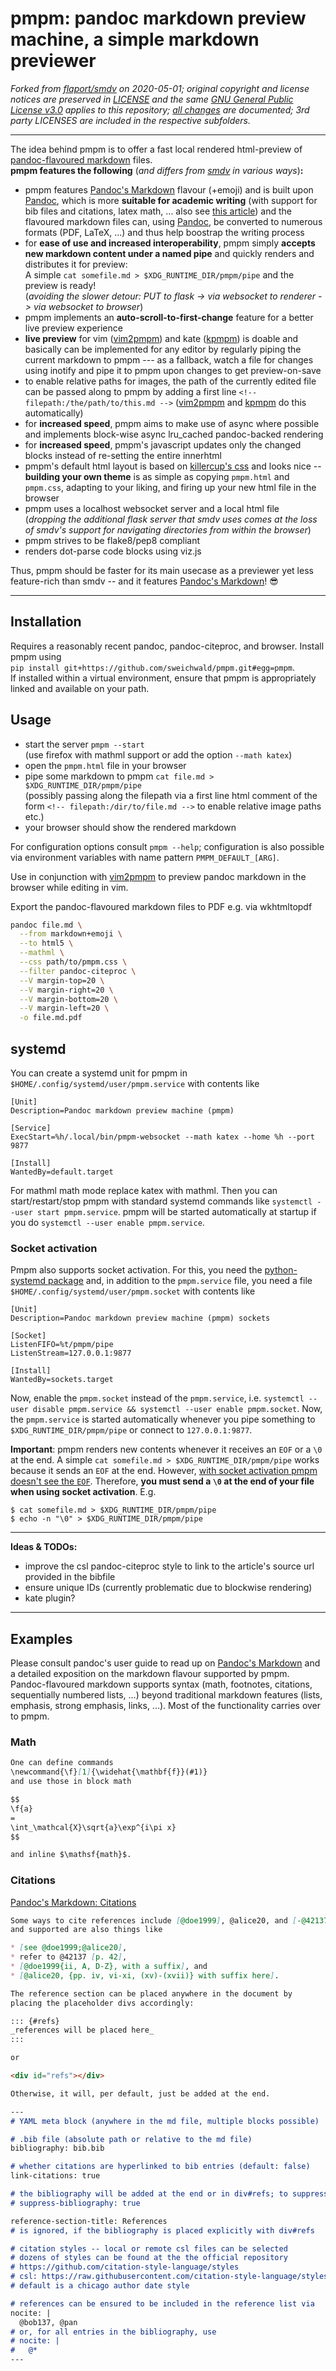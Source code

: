 # pmpm: pandoc markdown preview machine, a simple markdown previewer



_Forked from [flaport/smdv][forkedfrom] on 2020-05-01;
original copyright and license notices are preserved in [LICENSE](LICENSE)
and the same [GNU General Public License v3.0][gpl3] applies to this repository;
[all changes][changes] are documented; 3rd party LICENSES are included in the respective subfolders._



---



The idea behind pmpm is to offer a fast local rendered html-preview of [pandoc-flavoured markdown][pandocmarkdown] files.\
__pmpm features the following__ (_and differs from [smdv][smdv] in various ways_)__:__

* pmpm features [Pandoc's Markdown][pandocmarkdown] flavour (+emoji)
  and is built upon [Pandoc][pandoc],
  which is more __suitable for academic writing__
  (with support for bib files and citations, latex math, ... also see [this article](academicwriting))
  and the flavoured markdown files can, using [Pandoc][pandoc], be converted to numerous formats (PDF, LaTeX, ...)
  and thus help boostrap the writing process
* for __ease of use and increased interoperability__,
  pmpm simply __accepts new markdown content under a named pipe__
  and quickly renders and distributes it for preview:\
  A simple `cat somefile.md > $XDG_RUNTIME_DIR/pmpm/pipe` and the preview is ready!\
  (_avoiding the slower detour:
  PUT to flask -> via websocket to renderer -> via websocket to browser_)
* pmpm implements an __auto-scroll-to-first-change__ feature for a better live preview experience
* __live preview__ for vim ([vim2pmpm][vim]) and kate ([kpmpm][kate]) is doable
and basically can be implemented for any editor by regularly piping the current markdown to pmpm
--- as a fallback, watch a file for changes using inotify and pipe it to pmpm upon changes to get preview-on-save
* to enable relative paths for images,
  the path of the currently edited file can be passed along to pmpm
  by adding a first line `<!-- filepath:/the/path/to/this.md -->`
  ([vim2pmpm][vim] and [kpmpm][kate] do this automatically)
* for __increased speed__,
  pmpm aims to make use of async where possible
  and implements block-wise async lru_cached pandoc-backed rendering
* for __increased speed__, pmpm's javascript updates only the changed blocks instead of re-setting the entire innerhtml
* pmpm's default html layout is based on [killercup's css](https://gist.github.com/killercup/5917178)
  and looks nice
   -- __building your own theme__ is as simple as copying `pmpm.html` and `pmpm.css`,
  adapting to your liking, and firing up your new html file in the browser
* pmpm uses a localhost websocket server and a local html file\
  (_dropping the additional flask server that smdv uses
  comes at the loss of
  smdv's support for navigating directories from within the browser_)
* pmpm strives to be flake8/pep8 compliant
* renders dot-parse code blocks using viz.js

Thus, pmpm should be faster for its main usecase as a previewer
yet less feature-rich than smdv
-- and it features [Pandoc's Markdown][pandocmarkdown]! :sunglasses:



---



## Installation

Requires a reasonably recent pandoc, pandoc-citeproc, and browser.
Install pmpm using\
`pip install git+https://github.com/sweichwald/pmpm.git#egg=pmpm`.\
If installed within a virtual environment, ensure that pmpm is appropriately linked and available on your path.

## Usage

* start the server `pmpm --start`\
  (use firefox with mathml support or add the option `--math katex`)
* open the `pmpm.html` file in your browser
* pipe some markdown to pmpm `cat file.md > $XDG_RUNTIME_DIR/pmpm/pipe`\
  (possibly passing along the filepath via a first line html comment of the form `<!-- filepath:/dir/to/file.md -->` to enable relative image paths etc.)
* your browser should show the rendered markdown

For configuration options consult `pmpm --help`; configuration is also possible via environment variables with name pattern `PMPM_DEFAULT_[ARG]`.

Use in conjunction with [vim2pmpm][vim] to preview pandoc markdown in the browser while editing in vim.

Export the pandoc-flavoured markdown files to PDF
e.g. via wkhtmltopdf
``` bash
pandoc file.md \
  --from markdown+emoji \
  --to html5 \
  --mathml \
  --css path/to/pmpm.css \
  --filter pandoc-citeproc \
  --V margin-top=20 \
  --V margin-right=20 \
  --V margin-bottom=20 \
  --V margin-left=20 \
  -o file.md.pdf
```


## systemd

You can create a systemd unit for pmpm in `$HOME/.config/systemd/user/pmpm.service` with contents like
```
[Unit]
Description=Pandoc markdown preview machine (pmpm)

[Service]
ExecStart=%h/.local/bin/pmpm-websocket --math katex --home %h --port 9877

[Install]
WantedBy=default.target
```
For mathml math mode replace katex with mathml.
Then you can start/restart/stop pmpm with standard systemd commands like `systemctl --user start pmpm.service`.
pmpm will be started automatically at startup if you do `systemctl --user enable pmpm.service`.

### Socket activation

Pmpm also supports socket activation. For this, you need the [python-systemd package](https://github.com/systemd/python-systemd) and, in addition to the `pmpm.service` file, you need a file `$HOME/.config/systemd/user/pmpm.socket` with contents like
```
[Unit]
Description=Pandoc markdown preview machine (pmpm) sockets

[Socket]
ListenFIFO=%t/pmpm/pipe
ListenStream=127.0.0.1:9877

[Install]
WantedBy=sockets.target
```
Now, enable the `pmpm.socket` instead of the `pmpm.service`, i.e. `systemctl --user disable pmpm.service && systemctl --user enable pmpm.socket`.
Now, the `pmpm.service` is started automatically whenever you pipe something to `$XDG_RUNTIME_DIR/pmpm/pipe` or connect to `127.0.0.1:9877`.

**Important**: pmpm renders new contents whenever it receives an `EOF` or a `\0` at the end. A simple `cat somefile.md > $XDG_RUNTIME_DIR/pmpm/pipe` works because it sends an `EOF` at the end. However, [with socket activation pmpm doesn't see the `EOF`](https://github.com/systemd/systemd/issues/11793#issuecomment-466957732). Therefore, **you must send a `\0` at the end of your file when using socket activation**. E.g.
```
$ cat somefile.md > $XDG_RUNTIME_DIR/pmpm/pipe
$ echo -n "\0" > $XDG_RUNTIME_DIR/pmpm/pipe
```

---



**Ideas & TODOs:**

* improve the csl pandoc-citeproc style to link to the article's source url provided in the bibfile
* ensure unique IDs (currently problematic due to blockwise rendering)
* kate plugin?



---



## Examples

Please consult pandoc's user guide
to read up on [Pandoc's Markdown](https://pandoc.org/MANUAL.html)
and a detailed exposition on the markdown flavour supported by pmpm.
Pandoc-flavoured markdown supports syntax
(math, footnotes, citations, sequentially numbered lists, ...)
beyond traditional markdown features
(lists, emphasis, strong emphasis, links, ...).
Most of the functionality carries over to pmpm.

### Math

``` markdown
One can define commands
\newcommand{\f}[1]{\widehat{\mathbf{f}}(#1)}
and use those in block math

$$
\f{a}
=
\int_\mathcal{X}\sqrt{a}\exp^{i\pi x}
$$

and inline $\mathsf{math}$.
```

### Citations

[Pandoc's Markdown: Citations](https://pandoc.org/MANUAL.html#citations)

``` markdown
Some ways to cite references include [@doe1999], @alice20, and [-@42137];
and supported are also things like

* [see @doe1999;@alice20],
* refer to @42137 [p. 42],
* [@doe1999{ii, A, D-Z}, with a suffix], and
* [@alice20, {pp. iv, vi-xi, (xv)-(xvii)} with suffix here].

The reference section can be placed anywhere in the document by
placing the placeholder divs accordingly:

::: {#refs}
_references will be placed here_
:::

or

<div id="refs"></div>

Otherwise, it will, per default, just be added at the end.

---
# YAML meta block (anywhere in the md file, multiple blocks possible)

# .bib file (absolute path or relative to the md file)
bibliography: bib.bib

# whether citations are hyperlinked to bib entries (default: false)
link-citations: true

# the bibliography will be added at the end or in div#refs; to suppress, use
# suppress-bibliography: true

reference-section-title: References
# is ignored, if the bibliography is placed explicitly with div#refs

# citation styles -- local or remote csl files can be selected
# dozens of styles can be found at the the official repository
# https://github.com/citation-style-language/styles
# csl: https://raw.githubusercontent.com/citation-style-language/styles/master/apa-cv.csl
# default is a chicago author date style

# references can be ensured to be included in the reference list via
nocite: |
  @bob137, @pan
# or, for all entries in the bibliography, use
# nocite: |
#   @*
---
```



[academicwriting]: https://programminghistorian.org/en/lessons/sustainable-authorship-in-plain-text-using-pandoc-and-markdown
[changes]: https://github.com/flaport/smdv/compare/9ea3657...sweichwald:master
[forkedfrom]: https://github.com/flaport/smdv/tree/9ea36575eef5993624ffefa682083c792e645a3f
[gpl3]: https://www.gnu.org/licenses/gpl-3.0.html
[pandoc]: https://pandoc.org/
[pandocmarkdown]: https://pandoc.org/MANUAL.html#pandocs-markdown
[smdv]: https://github.com/flaport/smdv/
[vim]: https://github.com/sweichwald/vim2pmpm
[kate]: https://github.com/tmistele/kpmpm

